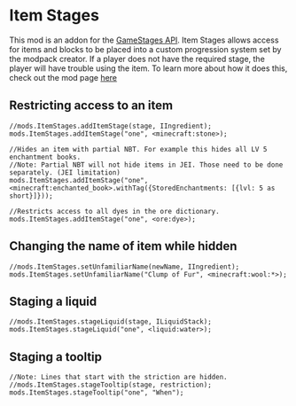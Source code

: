 # Item Stages
This mod is an addon for the [GameStages API](https://minecraft.curseforge.com/projects/game-stages). Item Stages allows access for items and blocks to be placed into a custom progression system set by the modpack creator. If a player does not have the required stage, the player will have trouble using the item. To learn more about how it does this, check out the mod page [here](https://minecraft.curseforge.com/projects/item-stages)

## Restricting access to an item
```
//mods.ItemStages.addItemStage(stage, IIngredient);
mods.ItemStages.addItemStage("one", <minecraft:stone>);

//Hides an item with partial NBT. For example this hides all LV 5 enchantment books.
//Note: Partial NBT will not hide items in JEI. Those need to be done separately. (JEI limitation)
mods.ItemStages.addItemStage("one", <minecraft:enchanted_book>.withTag({StoredEnchantments: [{lvl: 5 as short}]}));

//Restricts access to all dyes in the ore dictionary.
mods.ItemStages.addItemStage("one", <ore:dye>);
```

## Changing the name of item while hidden
```
//mods.ItemStages.setUnfamiliarName(newName, IIngredient);
mods.ItemStages.setUnfamiliarName("Clump of Fur", <minecraft:wool:*>);
```

## Staging a liquid
```
//mods.ItemStages.stageLiquid(stage, ILiquidStack);
mods.ItemStages.stageLiquid("one", <liquid:water>);
```

## Staging a tooltip
```
//Note: Lines that start with the striction are hidden. 
//mods.ItemStages.stageTooltip(stage, restriction);
mods.ItemStages.stageTooltip("one", "When");
```
